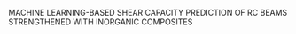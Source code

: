 MACHINE LEARNING-BASED SHEAR CAPACITY PREDICTION OF RC BEAMS STRENGTHENED WITH INORGANIC COMPOSITES 
